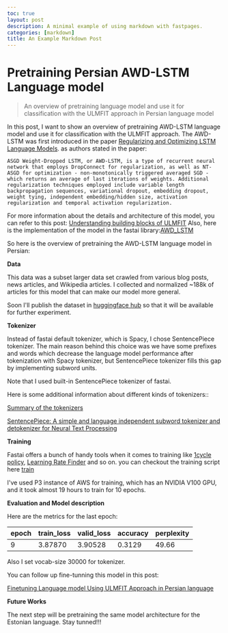 ```yaml
---
toc: true
layout: post
description: A minimal example of using markdown with fastpages.
categories: [markdown]
title: An Example Markdown Post
---
```

# Pretraining Persian AWD-LSTM Language model
> An overview of pretraining language model and use it for classification with the ULMFIT approach in Persian language model

In this post, I want to show an overview of pretraining AWD-LSTM language model and use it for classification with the ULMFIT approach. The AWD-LSTM was first introduced in the paper [Regularizing and Optimizing LSTM Language Models](https://arxiv.org/pdf/1708.02182v1.pdf). as authors stated in the paper:

 `ASGD Weight-Dropped LSTM, or AWD-LSTM, is a type of recurrent neural network that employs DropConnect for regularization, as well as NT-ASGD for optimization - non-monotonically triggered averaged SGD - which returns an average of last iterations of weights. Additional regularization techniques employed include variable length backpropagation sequences, variational dropout, embedding dropout, weight tying, independent embedding/hidden size, activation regularization and temporal activation regularization.`

For more information about the details and architecture of this model, you can refer to this post: [Understanding building blocks of ULMFIT](https://blog.mlreview.com/understanding-building-blocks-of-ulmfit-818d3775325b)
Also, here is the implementation of the model in the fastai library:[AWD_LSTM](https://docs.fast.ai/text.models.awdlstm.html#AWD_LSTM)

So here is the overview of pretraining the AWD-LSTM language model in Persian:

**Data**

This data was a subset larger data set crawled from various blog posts, news articles, and Wikipedia articles. I collected and normalized ~188k of articles for this model that can make our model more general.

Soon I'll publish the dataset in [huggingface hub](https://huggingface.co/datasets) so that it will be available for further experiment.

**Tokenizer**

Instead of fastai default tokenizer, which is Spacy, I chose SentencePiece tokenizer. The main reason behind this choice was we have some prefixes and words which decrease the language model performance after tokenization with Spacy tokenizer, but SentencePiece tokenizer fills this gap by implementing subword units.

Note that I used built-in SentencePiece tokenizer of fastai.

Here is some additional information about different kinds of tokenizers::

[Summary of the tokenizers](https://huggingface.co/transformers/tokenizer_summary.html)

[SentencePiece: A simple and language independent subword tokenizer and detokenizer for Neural Text Processing](https://arxiv.org/pdf/1808.06226.pdf)

**Training**

Fastai offers a bunch of handy tools when it comes to training like [1cycle policy](https://sgugger.github.io/the-1cycle-policy.html#the-1cycle-policy), [Learning Rate Finder](https://sgugger.github.io/how-do-you-find-a-good-learning-rate.html) and so on. you can checkout the training script here [train](https://github.com/saied71/Persian-ULMFIT/blob/main/train.py)

I've used P3 instance of AWS for training, which has an NVIDIA V100 GPU, and it took almost 19 hours to train for 10 epochs.

**Evaluation and Model description**

Here are the metrics for the last epoch:

|epoch|train_loss|valid_loss|accuracy|perplexity|
|---|---|---|---|---|
|9|3.87870|3.90528|0.3129|49.66|

Also I set vocab-size 30000 for tokenizer.

You can follow up fine-tunning this model in this post:

[Finetuning Language model Using ULMFIT Approach in Persian language](https://saied71.github.io/tazarvAiLab/2021/07/15/Finetunin-Persian-Language-Model.html)

**Future Works**

The next step will be pretraining the same model architecture for the Estonian language. Stay tunned!!!